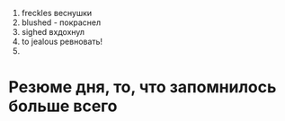 1. freckles веснушки
2. blushed - покраснел
3. sighed вхдохнул
4. to jealous ревновать!
5. 








# Резюме дня, то, что запомнилось больше всего